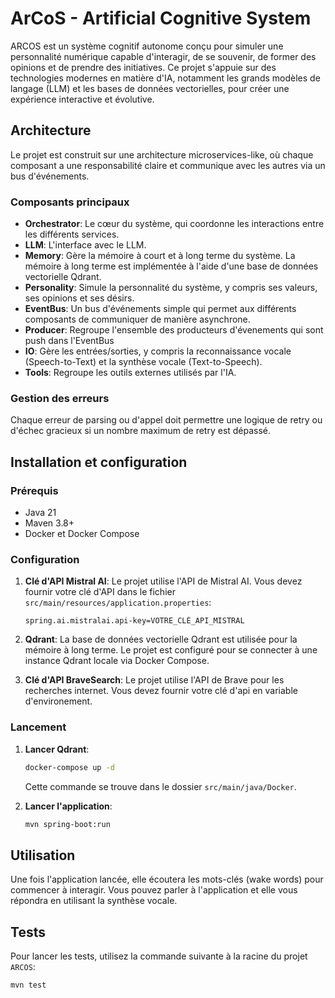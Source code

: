 # ArCoS - Artificial Cognitive System

ARCOS est un système cognitif autonome conçu pour simuler une personnalité numérique capable d'interagir, de se souvenir, de former des opinions et de prendre des initiatives. Ce projet s'appuie sur des technologies modernes en matière d'IA, notamment les grands modèles de langage (LLM) et les bases de données vectorielles, pour créer une expérience interactive et évolutive.

## Architecture

Le projet est construit sur une architecture microservices-like, où chaque composant a une responsabilité claire et communique avec les autres via un bus d'événements.

### Composants principaux

- **Orchestrator**: Le cœur du système, qui coordonne les interactions entre les différents services.
- **LLM**: L'interface avec le LLM.
- **Memory**: Gère la mémoire à court et à long terme du système. La mémoire à long terme est implémentée à l'aide d'une base de données vectorielle Qdrant.
- **Personality**: Simule la personnalité du système, y compris ses valeurs, ses opinions et ses désirs.
- **EventBus**: Un bus d'événements simple qui permet aux différents composants de communiquer de manière asynchrone.
- **Producer**: Regroupe l'ensemble des producteurs d'évenements qui sont push dans l'EventBus
- **IO**: Gère les entrées/sorties, y compris la reconnaissance vocale (Speech-to-Text) et la synthèse vocale (Text-to-Speech).
- **Tools**: Regroupe les outils externes utilisés par l'IA.

### Gestion des erreurs

Chaque erreur de parsing ou d'appel doit permettre une logique de retry ou d'échec gracieux si un nombre maximum de retry est dépassé.

## Installation et configuration

### Prérequis

- Java 21
- Maven 3.8+
- Docker et Docker Compose

### Configuration

1.  **Clé d'API Mistral AI**: Le projet utilise l'API de Mistral AI. Vous devez fournir votre clé d'API dans le fichier `src/main/resources/application.properties`:

    ```properties
    spring.ai.mistralai.api-key=VOTRE_CLÉ_API_MISTRAL
    ```

2.  **Qdrant**: La base de données vectorielle Qdrant est utilisée pour la mémoire à long terme. Le projet est configuré pour se connecter à une instance Qdrant locale via Docker Compose.

3.  **Clé d'API BraveSearch**: Le projet utilise l'API de Brave pour les recherches internet. Vous devez fournir votre clé d'api en variable d'environement. 
### Lancement

1.  **Lancer Qdrant**:
    ```bash
    docker-compose up -d
    ```
    Cette commande se trouve dans le dossier `src/main/java/Docker`.

2.  **Lancer l'application**:
    ```bash
    mvn spring-boot:run
    ```

## Utilisation

Une fois l'application lancée, elle écoutera les mots-clés (wake words) pour commencer à interagir. Vous pouvez parler à l'application et elle vous répondra en utilisant la synthèse vocale.

## Tests

Pour lancer les tests, utilisez la commande suivante à la racine du projet `ARCOS`:

```bash
mvn test
```
